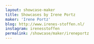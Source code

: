 ```yaml
---
layout: showcase-maker
title: Showcases by Irene Portz
maker: 'Irene Portz'
blog: http://www.irenes-stoffen.nl/
instagram: irenesstoffen
permalink: /showcase/maker/ireneportz
---
```

